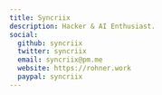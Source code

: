 ```yaml
---
title: Syncriix
description: Hacker & AI Enthusiast.
social:
  github: syncriix
  twitter: syncriix
  email: syncriix@pm.me
  website: https://rohner.work
  paypal: syncriix
---
```

